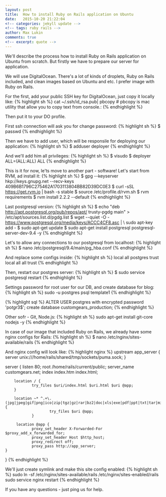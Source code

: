 ```yaml
---
layout: post
title:  How to install Ruby on Rails application on Ubuntu
date:   2015-10-20 21:22:04
<!-- categories: jekyll update -->
<!-- tags: ruby rails -->
author: Max Lukin
comments: true
<!-- excerpt: quote -->
---
```

We'll describe the process how to install Ruby on Rails application on Ubuntu from scratch.
But firstly we have to prepare our server for application.

We will use DigitalOcean.
There's a lot of kinds of droplets, Ruby on Rails included, and clean images based on Ubuntu and etc.
I prefer image with Ruby on Rails.

For the first, add your public SSH key for DigitalOcean, just copy it locally like:
{% highlight sh %}
cat ~/.ssh/id_rsa.pub| pbcopy # pbcopy is mac utility that allow you to copy text from console.:
{% endhighlight %}

Then put it to your DO profile.

First ssh connection will ask you for change password:
{% highlight sh %}
$ passwd
{% endhighlight %}

Then we have to add user, which will be responsile for deploying our application:
{% highlight sh %}
$ adduser deployer
{% endhighlight %}

And we'll add him all privileges:
{% highlight sh %}
$ visudo
$ deployer ALL=(ALL:ALL) ALL
{% endhighlight %}

This is it for now, le'ts move to another part - software!
Let's start from RVM, ad install it:
{% highlight sh %}
$ gpg --keyserver hkp://keys.gnupg.net --recv-keys 409B6B1796C275462A1703113804BB82D39DC0E3
$ curl -sSL https://get.rvm.io | bash -s stable
$ source /etc/profile.d/rvm.sh
$ rvm requirements
$ rvm install 2.2.2 --default
{% endhighlight %}

Last postgresql version:
{% highlight sh %}
$ echo "deb http://apt.postgresql.org/pub/repos/apt/ trusty-pgdg main" > /etc/apt/sources.list.d/pgdg.list
$ wget --quiet -O - https://www.postgresql.org/media/keys/ACCC4CF8.asc | \ sudo apt-key add -
$ sudo apt-get update
$ sudo apt-get install postgresql postgresql-server-dev-9.4 -y
{% endhighlight %}

Let's to allow any connections to our postgresql from localhost:
{% highlight sh %}
$ nano /etc/postgresql/9.4/main/pg_hba.conf
{% endhighlight %}

And replace some configs inside:
{% highlight sh %}
local all postgres trust
local all all trust
{% endhighlight %}

Then, restart our postgres server:
{% highlight sh %}
$ sudo service postgresql restart
{% endhighlight %}

Settings password for root user for our DB, and create database for blog:
{% highlight sh %}
sudo -u postgres psql template1
{% endhighlight %}

{% highlight sql %}
ALTER USER postgres with encrypted password 'po$tgr3$$';
create database customgears_production;
{% endhighlight %}

Other sofr - Git, Node.js:
{% highlight sh %}
sudo apt-get install git-core nodejs -y
{% endhighlight %}

In case of our image that included Ruby on Rails, we already have some nginx configs for Rails:
{% highlight sh %}
$ nano /etc/nginx/sites-available/rails
{% endhighlight %}

And nginx config will look like:
{% highlight nginx %}
upstream app_server {
  server unix:///home/rails/shared/tmp/sockets/puma.sock;
}

server {
        listen   80;
        root /home/rails/current/public;
        server_name customgears.net;
        index index.htm index.html;

        location / {
                try_files $uri/index.html $uri.html $uri @app;
        }

        location ~* ^.+\.(jpg|jpeg|gif|png|ico|zip|tgz|gz|rar|bz2|doc|xls|exe|pdf|ppt|txt|tar|mid|midi|wav|bmp|rtf|mp3|flv|mpeg|avi)$ {
                        try_files $uri @app;
                }

         location @app {
                proxy_set_header X-Forwarded-For $proxy_add_x_forwarded_for;
                proxy_set_header Host $http_host;
                proxy_redirect off;
                proxy_pass http://app_server;
    }
}
{% endhighlight %}

We'll just create symlink and make this site config enabled:
{% highlight sh %}
sudo ln -sf /etc/nginx/sites-available/rails /etc/nginx/sites-enabled/rails
sudo service nginx restart
{% endhighlight %}

If you have any questions - just ping us for help.
